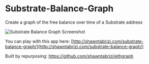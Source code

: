 # Substrate-Balance-Graph
Create a graph of the free balance over time of a Substrate address

![Substrate Balance Graph Screenshot](https://i.stack.imgur.com/0zaGd.png)

You can play with this app here: [http://shawntabrizi.com/substrate-balance-graph/](http://shawntabrizi.com/substrate-balance-graph/)

Built by repurposing: https://github.com/shawntabrizi/ethgraph
